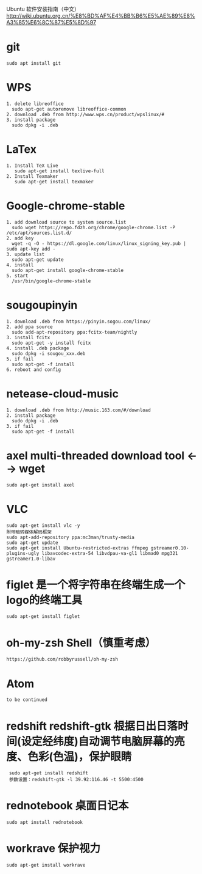 Ubuntu 软件安装指南（中文）http://wiki.ubuntu.org.cn/%E8%BD%AF%E4%BB%B6%E5%AE%89%E8%A3%85%E6%8C%87%E5%8D%97

# git
    sudo apt install git

# WPS
    1. delete libreoffice
      sudo apt-get autoremove libreoffice-common
    2. download .deb from http://www.wps.cn/product/wpslinux/#
    3. install package
      sudo dpkg -i .deb

# LaTex
    1. Install TeX Live
       sudo apt-get install texlive-full
    2. Install Texmaker
       sudo apt-get install texmaker

# Google-chrome-stable
    1. add download source to system source.list
      sudo wget https://repo.fdzh.org/chrome/google-chrome.list -P /etc/apt/sources.list.d/
    2. add key
      wget -q -O - https://dl.google.com/linux/linux_signing_key.pub | sudo apt-key add -
    3. update list
      sudo apt-get update
    4. install
      sudo apt-get install google-chrome-stable
    5. start
      /usr/bin/google-chrome-stable
    
# sougoupinyin
    1. download .deb from https://pinyin.sogou.com/linux/
    2. add ppa source
      sudo add-apt-repository ppa:fcitx-team/nightly
    3. install fcitx
      sudo apt-get -y install fcitx
    4. install .deb package
      sudo dpkg -i sougou_xxx.deb
    5. if fail
      sudo apt-get -f install
    6. reboot and config
  
 # netease-cloud-music
    1. download .deb from http://music.163.com/#/download
    2. install package
      sudo dpkg -i .deb
    3. if fail
      sudo apt-get -f install
    
 # axel  multi-threaded download tool <--> wget
    sudo apt-get install axel  

# VLC
    sudo apt-get install vlc -y
    附带暗转媒体解码框架
    sudo apt-add-repository ppa:mc3man/trusty-media
    sudo apt-get update
    sudo apt-get install Ubuntu-restricted-extras ffmpeg gstreamer0.10-plugins-ugly libavcodec-extra-54 libvdpau-va-gl1 libmad0 mpg321 gstreamer1.0-libav
 
# figlet 是一个将字符串在终端生成一个logo的终端工具
    sudo apt-get install figlet

# oh-my-zsh  Shell（慎重考虑）
    https://github.com/robbyrussell/oh-my-zsh

# Atom 
    to be continued
 
# redshift redshift-gtk 根据日出日落时间(设定经纬度)自动调节电脑屏幕的亮度、色彩(色温)，保护眼睛
     sudo apt-get install redshift
     参数设置：redshift-gtk -l 39.92:116.46 -t 5500:4500

# rednotebook 桌面日记本
    sudo apt install rednotebook
 
# workrave 保护视力
    sudo apt-get install workrave 
